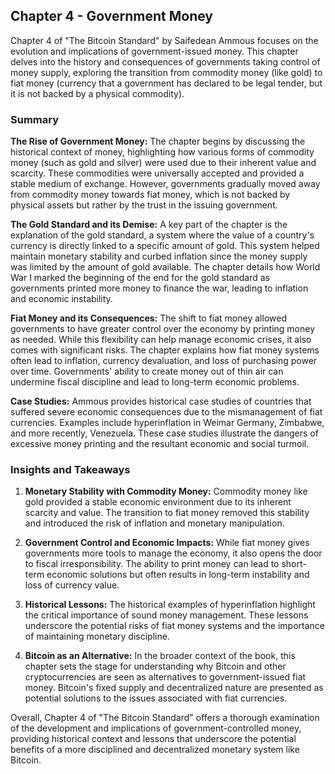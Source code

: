 ## Chapter 4 - Government Money

Chapter 4 of "The Bitcoin Standard" by Saifedean Ammous focuses on the evolution and implications of government-issued money. This chapter delves into the history and consequences of governments taking control of money supply, exploring the transition from commodity money (like gold) to fiat money (currency that a government has declared to be legal tender, but it is not backed by a physical commodity).

### Summary

**The Rise of Government Money:**
The chapter begins by discussing the historical context of money, highlighting how various forms of commodity money (such as gold and silver) were used due to their inherent value and scarcity. These commodities were universally accepted and provided a stable medium of exchange. However, governments gradually moved away from commodity money towards fiat money, which is not backed by physical assets but rather by the trust in the issuing government.

**The Gold Standard and its Demise:**
A key part of the chapter is the explanation of the gold standard, a system where the value of a country's currency is directly linked to a specific amount of gold. This system helped maintain monetary stability and curbed inflation since the money supply was limited by the amount of gold available. The chapter details how World War I marked the beginning of the end for the gold standard as governments printed more money to finance the war, leading to inflation and economic instability.

**Fiat Money and its Consequences:**
The shift to fiat money allowed governments to have greater control over the economy by printing money as needed. While this flexibility can help manage economic crises, it also comes with significant risks. The chapter explains how fiat money systems often lead to inflation, currency devaluation, and loss of purchasing power over time. Governments' ability to create money out of thin air can undermine fiscal discipline and lead to long-term economic problems.

**Case Studies:**
Ammous provides historical case studies of countries that suffered severe economic consequences due to the mismanagement of fiat currencies. Examples include hyperinflation in Weimar Germany, Zimbabwe, and more recently, Venezuela. These case studies illustrate the dangers of excessive money printing and the resultant economic and social turmoil.

### Insights and Takeaways

1. **Monetary Stability with Commodity Money:**
   Commodity money like gold provided a stable economic environment due to its inherent scarcity and value. The transition to fiat money removed this stability and introduced the risk of inflation and monetary manipulation.

2. **Government Control and Economic Impacts:**
   While fiat money gives governments more tools to manage the economy, it also opens the door to fiscal irresponsibility. The ability to print money can lead to short-term economic solutions but often results in long-term instability and loss of currency value.

3. **Historical Lessons:**
   The historical examples of hyperinflation highlight the critical importance of sound money management. These lessons underscore the potential risks of fiat money systems and the importance of maintaining monetary discipline.

4. **Bitcoin as an Alternative:**
   In the broader context of the book, this chapter sets the stage for understanding why Bitcoin and other cryptocurrencies are seen as alternatives to government-issued fiat money. Bitcoin's fixed supply and decentralized nature are presented as potential solutions to the issues associated with fiat currencies.

Overall, Chapter 4 of "The Bitcoin Standard" offers a thorough examination of the development and implications of government-controlled money, providing historical context and lessons that underscore the potential benefits of a more disciplined and decentralized monetary system like Bitcoin.
